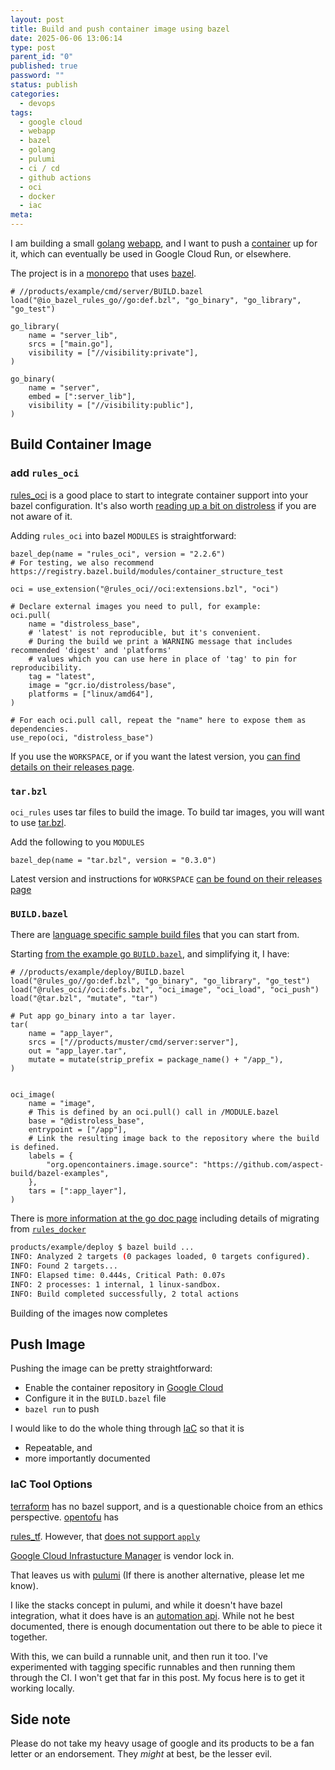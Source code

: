 ```yaml
---
layout: post
title: Build and push container image using bazel
date: 2025-06-06 13:06:14
type: post
parent_id: "0"
published: true
password: ""
status: publish
categories:
  - devops
tags:
  - google cloud
  - webapp
  - bazel
  - golang
  - pulumi
  - ci / cd
  - github actions
  - oci
  - docker
  - iac
meta:
---
```


I am building a small [golang](/tags/golang) [webapp](/tags/webapp), and I want
to push a [container](/tags/oci) up for it, which can eventually be used in
Google Cloud Run, or elsewhere.

The project is in a [monorepo](/tags/monorepo) that uses [bazel](/tags/bazel).

```starlark
# //products/example/cmd/server/BUILD.bazel
load("@io_bazel_rules_go//go:def.bzl", "go_binary", "go_library", "go_test")

go_library(
    name = "server_lib",
    srcs = ["main.go"],
    visibility = ["//visibility:private"],
)

go_binary(
    name = "server",
    embed = [":server_lib"],
    visibility = ["//visibility:public"],
)
```

<!-- more -->

## Build Container Image

### add `rules_oci`

[rules_oci](https://github.com/bazel-contrib/rules_oci) is a good place to start
to integrate container support into your bazel configuration. It's also worth
[reading up a bit on distroless](https://github.com/GoogleContainerTools/distroless)
if you are not aware of it.

Adding `rules_oci` into bazel `MODULES` is straightforward:

```starlark
bazel_dep(name = "rules_oci", version = "2.2.6")
# For testing, we also recommend https://registry.bazel.build/modules/container_structure_test

oci = use_extension("@rules_oci//oci:extensions.bzl", "oci")

# Declare external images you need to pull, for example:
oci.pull(
    name = "distroless_base",
    # 'latest' is not reproducible, but it's convenient.
    # During the build we print a WARNING message that includes recommended 'digest' and 'platforms'
    # values which you can use here in place of 'tag' to pin for reproducibility.
    tag = "latest",
    image = "gcr.io/distroless/base",
    platforms = ["linux/amd64"],
)

# For each oci.pull call, repeat the "name" here to expose them as dependencies.
use_repo(oci, "distroless_base")
```

If you use the `WORKSPACE`, or if you want the latest version, you
[can find details on their releases page](https://github.com/bazel-contrib/rules_oci/releases).

### `tar.bzl`

`oci_rules` uses tar files to build the image. To build tar images, you will
want to use [tar.bzl](https://github.com/bazel-contrib/tar.bzl).

Add the following to you `MODULES`

```starlark
bazel_dep(name = "tar.bzl", version = "0.3.0")
```

Latest version and instructions for `WORKSPACE`
[can be found on their releases page](https://github.com/bazel-contrib/tar.bzl/releases/tag/v0.3.0)

### `BUILD.bazel`

There are
[language specific sample build files](https://github.com/bazel-contrib/rules_oci?tab=readme-ov-file#usage)
that you can start from.

Starting
[from the example go `BUILD.bazel`](https://github.com/aspect-build/bazel-examples/blob/main/oci_go_image/BUILD.bazel),
and simplifying it, I have:

```starlark
# //products/example/deploy/BUILD.bazel
load("@rules_go//go:def.bzl", "go_binary", "go_library", "go_test")
load("@rules_oci//oci:defs.bzl", "oci_image", "oci_load", "oci_push")
load("@tar.bzl", "mutate", "tar")

# Put app go_binary into a tar layer.
tar(
    name = "app_layer",
    srcs = ["//products/muster/cmd/server:server"],
    out = "app_layer.tar",
    mutate = mutate(strip_prefix = package_name() + "/app_"),
)


oci_image(
    name = "image",
    # This is defined by an oci.pull() call in /MODULE.bazel
    base = "@distroless_base",
    entrypoint = ["/app"],
    # Link the resulting image back to the repository where the build is defined.
    labels = {
        "org.opencontainers.image.source": "https://github.com/aspect-build/bazel-examples",
    },
    tars = [":app_layer"],
)

```

There is
[more information at the go doc page](https://github.com/bazel-contrib/rules_oci/blob/main/docs/go.md)
including details of migrating from
[`rules_docker`](https://github.com/bazelbuild/rules_docker)

```bash
products/example/deploy $ bazel build ...
INFO: Analyzed 2 targets (0 packages loaded, 0 targets configured).
INFO: Found 2 targets...
INFO: Elapsed time: 0.444s, Critical Path: 0.07s
INFO: 2 processes: 1 internal, 1 linux-sandbox.
INFO: Build completed successfully, 2 total actions
```

Building of the images now completes

## Push Image

Pushing the image can be pretty straightforward:

- Enable the container repository in [Google Cloud](/tags/google-cloud)
- Configure it in the `BUILD.bazel` file
- `bazel run` to push

I would like to do the whole thing through [IaC](/tags/iac) so that it is

- Repeatable, and
- more importantly documented

### IaC Tool Options

[terraform](https://developer.hashicorp.com/terraform) has no bazel support, and
is a questionable choice from an ethics perspective. [opentofu]() has

[rules_tf](https://github.com/yanndegat/rules_tf). However, that
[does not support `apply`](https://github.com/yanndegat/rules_tf/issues/5)

[Google Cloud Infrastucture Manager](https://cloud.google.com/infrastructure-manager/docs)
is vendor lock in.

That leaves us with [pulumi](https://www.pulumi.com/) (If there is another
alternative, please let me know).

I like the stacks concept in pulumi, and while it doesn't have bazel
integration, what it does have is an
[automation api](https://github.com/pulumi/automation-api-examples). While not
he best documented, there is enough documentation out there to be able to piece
it together.

With this, we can build a runnable unit, and then run it too. I've experimented
with tagging specific runnables and then running them through the CI. I won't
get that far in this post. My focus here is to get it working locally.

## Side note

Please do not take my heavy usage of google and its products to be a fan letter
or an endorsement. They _might_ at best, be the lesser evil.
